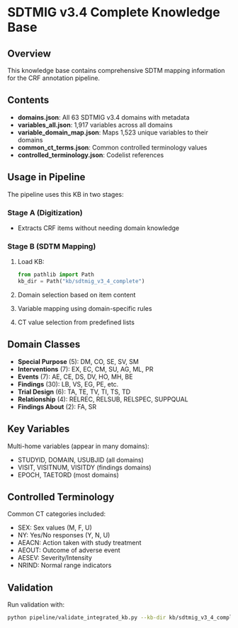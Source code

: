 # SDTMIG v3.4 Complete Knowledge Base

## Overview

This knowledge base contains comprehensive SDTM mapping information for the CRF annotation pipeline.

## Contents

- **domains.json**: All 63 SDTMIG v3.4 domains with metadata
- **variables_all.json**: 1,917 variables across all domains
- **variable_domain_map.json**: Maps 1,523 unique variables to their domains
- **common_ct_terms.json**: Common controlled terminology values
- **controlled_terminology.json**: Codelist references

## Usage in Pipeline

The pipeline uses this KB in two stages:

### Stage A (Digitization)
- Extracts CRF items without needing domain knowledge

### Stage B (SDTM Mapping)
1. Load KB:
   ```python
   from pathlib import Path
   kb_dir = Path("kb/sdtmig_v3_4_complete")
   ```

2. Domain selection based on item content
3. Variable mapping using domain-specific rules
4. CT value selection from predefined lists

## Domain Classes

- **Special Purpose** (5): DM, CO, SE, SV, SM
- **Interventions** (7): EX, EC, CM, SU, AG, ML, PR
- **Events** (7): AE, CE, DS, DV, HO, MH, BE
- **Findings** (30): LB, VS, EG, PE, etc.
- **Trial Design** (6): TA, TE, TV, TI, TS, TD
- **Relationship** (4): RELREC, RELSUB, RELSPEC, SUPPQUAL
- **Findings About** (2): FA, SR

## Key Variables

Multi-home variables (appear in many domains):
- STUDYID, DOMAIN, USUBJID (all domains)
- VISIT, VISITNUM, VISITDY (findings domains)
- EPOCH, TAETORD (most domains)

## Controlled Terminology

Common CT categories included:
- SEX: Sex values (M, F, U)
- NY: Yes/No responses (Y, N, U)
- AEACN: Action taken with study treatment
- AEOUT: Outcome of adverse event
- AESEV: Severity/Intensity
- NRIND: Normal range indicators

## Validation

Run validation with:
```bash
python pipeline/validate_integrated_kb.py --kb-dir kb/sdtmig_v3_4_complete
```
